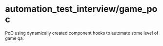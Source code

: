 # automation_test_interview/game_poc

PoC using dynamically created component hooks to automate some level of game qa.